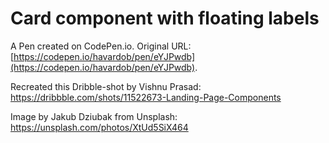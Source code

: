# Card component with floating labels

A Pen created on CodePen.io. Original URL: [https://codepen.io/havardob/pen/eYJPwdb](https://codepen.io/havardob/pen/eYJPwdb).

Recreated this Dribble-shot by Vishnu Prasad: https://dribbble.com/shots/11522673-Landing-Page-Components

Image by Jakub Dziubak from Unsplash: https://unsplash.com/photos/XtUd5SiX464
